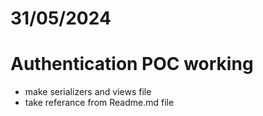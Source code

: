 # 31/05/2024

# Authentication POC working
- make serializers and views file 
- take referance from Readme.md file